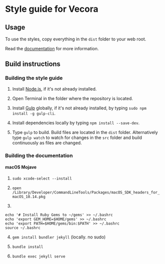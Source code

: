 # Style guide for Vecora

## Usage

To use the styles, copy everything in the `dist` folder to your web root.

Read the [documentation](https://vecora.github.io/sg-vecora/docs/) for more information.

## Build instructions

### Building the style guide

1. Install [Node.js](https://nodejs.org/), if it's not already installed.

2. Open Terminal in the folder where the repository is located.

3. Install [Gulp](https://gulpjs.com/) globally, if it's not already installed, by typing `sudo npm install -g gulp-cli`.

4. Install dependencies locally by typing `npm install --save-dev`.

5. Type `gulp` to build. Build files are located in the `dist` folder. Alternatively type `gulp watch` to watch for changes in the `src` folder and build continuously as files are changed.

### Building the documentation

#### macOS Mojave

1. `sudo xcode-select --install`

2. `open /Library/Developer/CommandLineTools/Packages/macOS_SDK_headers_for_macOS_10.14.pkg`

3. 
```
echo '# Install Ruby Gems to ~/gems' >> ~/.bashrc
echo 'export GEM_HOME=$HOME/gems' >> ~/.bashrc
echo 'export PATH=$HOME/gems/bin:$PATH' >> ~/.bashrc
source ~/.bashrc
```

4. `gem install bundler jekyll` (locally. no sudo)

5. `bundle install`

6. `bundle exec jekyll serve`
